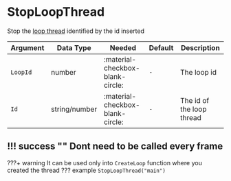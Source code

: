 # StopLoopThread
Stop the [loop thread](https://utility-library.github.io/client/native/LoopThread/) identified by the id inserted

| Argument              | Data Type                            | Needed                    | Default         | Description
| ----------------------| ------------------------------------ | ------------------------- |-----------------|-------------
| `LoopId`                | number | :material-checkbox-blank-circle: | `-` | The loop id
| `Id`                | string/number | :material-checkbox-blank-circle: | `-` | The id of the loop thread

!!! success ""
    Dont need to be called every frame
---
???+ warning
    It can be used only into `CreateLoop` function where you created the thread
??? example
    ```
    StopLoopThread("main")
    ```